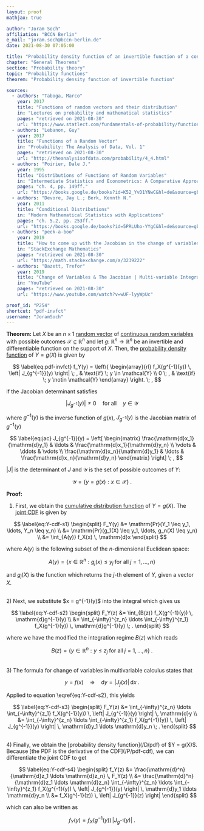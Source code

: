 ```yaml
---
layout: proof
mathjax: true

author: "Joram Soch"
affiliation: "BCCN Berlin"
e_mail: "joram.soch@bccn-berlin.de"
date: 2021-08-30 07:05:00

title: "Probability density function of an invertible function of a continuous random vector"
chapter: "General Theorems"
section: "Probability theory"
topic: "Probability functions"
theorem: "Probability density function of invertible function"

sources:
  - authors: "Taboga, Marco"
    year: 2017
    title: "Functions of random vectors and their distribution"
    in: "Lectures on probability and mathematical statistics"
    pages: "retrieved on 2021-08-30"
    url: "https://www.statlect.com/fundamentals-of-probability/functions-of-random-vectors"
  - authors: "Lebanon, Guy"
    year: 2017
    title: "Functions of a Random Vector"
    in: "Probability: The Analysis of Data, Vol. 1"
    pages: "retrieved on 2021-08-30"
    url: "http://theanalysisofdata.com/probability/4_4.html"
  - authors: "Poirier, Dale J."
    year: 1995
    title: "Distributions of Functions of Random Variables"
    in: "Intermediate Statistics and Econometrics: A Comparative Approach"
    pages: "ch. 4, pp. 149ff."
    url: "https://books.google.de/books?id=K52_YvD1YNwC&hl=de&source=gbs_navlinks_s"
  - authors: "Devore, Jay L.; Berk, Kennth N."
    year: 2011
    title: "Conditional Distributions"
    in: "Modern Mathematical Statistics with Applications"
    pages: "ch. 5.2, pp. 253ff."
    url: "https://books.google.de/books?id=5PRLUho-YYgC&hl=de&source=gbs_navlinks_s"
  - authors: "peek-a-boo"
    year: 2019
    title: "How to come up with the Jacobian in the change of variables formula"
    in: "StackExchange Mathematics"
    pages: "retrieved on 2021-08-30"
    url: "https://math.stackexchange.com/a/3239222"
  - authors: "Bazett, Trefor"
    year: 2019
    title: "Change of Variables & The Jacobian | Multi-variable Integration"
    in: "YouTube"
    pages: "retrieved on 2021-08-30"
    url: "https://www.youtube.com/watch?v=wUF-lyyWpUc"

proof_id: "P254"
shortcut: "pdf-invfct"
username: "JoramSoch"
---
```



**Theorem:** Let $X$ be an $n \times 1$ [random vector](/D/rvec) of [continuous random variables](/D/rvar-disc) with possible outcomes $\mathcal{X} \subseteq \mathbb{R}^n$ and let $g: \; \mathbb{R}^n \rightarrow \mathbb{R}^n$ be an invertible and differentiable function on the support of $X$. Then, the [probability density function](/D/pdf) of $Y = g(X)$ is given by

$$ \label{eq:pdf-invfct}
f_Y(y) = \left\{
\begin{array}{rl}
f_X(g^{-1}(y)) \, \left| J_{g^{-1}}(y) \right| \; , & \text{if} \; y \in \mathcal{Y} \\
0 \; , & \text{if} \; y \notin \mathcal{Y}
\end{array}
\right. \; ,
$$

if the Jacobian determinant satisfies

$$ \label{eq:jac-det}
\left| J_{g^{-1}}(y) \right| \neq 0 \quad \text{for all} \quad y \in \mathcal{Y}
$$

where $g^{-1}(y)$ is the inverse function of $g(x)$, $J_{g^{-1}}(y)$ is the Jacobian matrix of $g^{-1}(y)$

$$ \label{eq:jac}
J_{g^{-1}}(y) = \left[ \begin{matrix}
\frac{\mathrm{d}x_1}{\mathrm{d}y_1} & \ldots & \frac{\mathrm{d}x_1}{\mathrm{d}y_n} \\
\vdots & \ddots & \vdots \\
\frac{\mathrm{d}x_n}{\mathrm{d}y_1} & \ldots & \frac{\mathrm{d}x_n}{\mathrm{d}y_n}
\end{matrix} \right] \; ,
$$

$\lvert J \rvert$ is the determinant of $J$ and $\mathcal{Y}$ is the set of possible outcomes of $Y$:

$$ \label{eq:Y-range}
\mathcal{Y} = \left\lbrace y = g(x): x \in \mathcal{X} \right\rbrace \; .
$$


**Proof:**

1) First, we obtain the [cumulative distribution function](/D/cdf) of $Y = g(X)$. The [joint CDF](/D/cdf-joint) is given by

$$ \label{eq:Y-cdf-s1}
\begin{split}
F_Y(y) &= \mathrm{Pr}(Y_1 \leq y_1, \ldots, Y_n \leq y_n) \\
&= \mathrm{Pr}(g_1(X) \leq y_1, \ldots, g_n(X) \leq y_n) \\
&= \int_{A(y)} f_X(x) \, \mathrm{d}x
\end{split}
$$

where $A(y)$ is the following subset of the $n$-dimensional Euclidean space:

$$ \label{eq:A-y}
A(y) = \left\lbrace x \in \mathbb{R}^n: g_j(x) \leq y_j \; \text{for all} \; j = 1, \ldots, n \right\rbrace
$$

and $g_j(X)$ is the function which returns the $j$-th element of $Y$, given a vector $X$.

<br>
2) Next, we substitute $x = g^{-1}(y)$ into the integral which gives us

$$ \label{eq:Y-cdf-s2}
\begin{split}
F_Y(z) &= \int_{B(z)} f_X(g^{-1}(y)) \, \mathrm{d}g^{-1}(y) \\
&= \int_{-\infty}^{z_n} \ldots \int_{-\infty}^{z_1} f_X(g^{-1}(y)) \, \mathrm{d}g^{-1}(y) \; .
\end{split}
$$

where we have the modified the integration regime $B(z)$ which reads

$$ \label{eq:B-z}
B(z) = \left\lbrace y \in \mathbb{R}^n: y \leq z_j \; \text{for all} \; j = 1, \ldots, n \right\rbrace \; .
$$

<br>
3) The formula for change of variables in multivariable calculus states that

$$ \label{eq:cov-multi}
y = f(x) \quad \Rightarrow \quad \mathrm{d}y = \left| J_f(x) \right| \, \mathrm{d}x \; .
$$

Applied to equation \eqref{eq:Y-cdf-s2}, this yields

$$ \label{eq:Y-cdf-s3}
\begin{split}
F_Y(z) &= \int_{-\infty}^{z_n} \ldots \int_{-\infty}^{z_1} f_X(g^{-1}(y)) \, \left| J_{g^{-1}}(y) \right| \, \mathrm{d}y \\
&= \int_{-\infty}^{z_n} \ldots \int_{-\infty}^{z_1} f_X(g^{-1}(y)) \, \left| J_{g^{-1}}(y) \right| \, \mathrm{d}y_1 \ldots \mathrm{d}y_n \; .
\end{split}
$$

<br>
4) Finally, we obtain the [probability density function](/D/pdf) of $Y = g(X)$. Because [the PDF is the derivative of the CDF](/P/pdf-cdf), we can differentiate the joint CDF to get

$$ \label{eq:Y-cdf-s4}
\begin{split}
f_Y(z) &= \frac{\mathrm{d}^n}{\mathrm{d}z_1 \ldots \mathrm{d}z_n} \, F_Y(z) \\
&= \frac{\mathrm{d}^n}{\mathrm{d}z_1 \ldots \mathrm{d}z_n} \int_{-\infty}^{z_n} \ldots \int_{-\infty}^{z_1} f_X(g^{-1}(y)) \, \left| J_{g^{-1}}(y) \right| \, \mathrm{d}y_1 \ldots \mathrm{d}y_n \\
&= f_X(g^{-1}(z)) \, \left| J_{g^{-1}}(z) \right|
\end{split}
$$

which can also be written as

$$ \label{eq:pdf-invfct-qed}
f_Y(y) = f_X(g^{-1}(y)) \, \left| J_{g^{-1}}(y) \right| \; .
$$